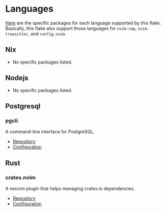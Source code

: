 # Languages

[Here](../home-manager/languages/) are the specific packages for each language supported by this flake.
Basically, this flake also support those languages for `nvim-cmp`, `nvim-treesitter`, and `config.nvim`.

## Nix

* No specific packages listed.

## Nodejs

* No specific packages listed.

## Postgresql

### pgcli

A command-line interface for PostgreSQL.

- [Repository](https://github.com/dbcli/pgcli)
- [Configuration](../home-manager/languages/postgresql.nix)

## Rust

### crates.nvim

A neovim plugin that helps managing crates.io dependencies.

- [Repository](https://github.com/saecki/crates.nvim)
- [Configuration](../home-manager/neovim/languages/rust.nix)
